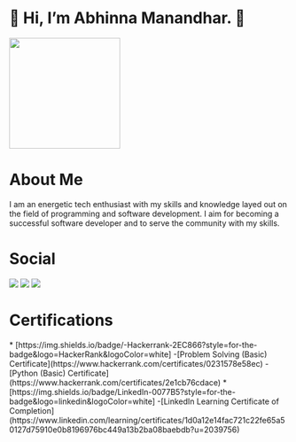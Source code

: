 <h1> 👋 Hi, I’m Abhinna Manandhar. 👋</h1>
<img src = "https://media4.giphy.com/media/ASd0Ukj0y3qMM/giphy.gif?cid=ecf05e47ockgixy8c67al85zgzkuuxibnfwlcthfnlaldm3m&rid=giphy.gif&ct=g" style="display{inline-block}"| width=200>
<h3>

# About Me
I am an energetic tech enthusiast with my skills and knowledge layed out on the field of
programming and software development.
I aim for becoming a successful software developer and to serve the community with my skills.

 
# Social

<p float="right">

 [<img src='https://img.shields.io/badge/LinkedIn-0077B5?style=for-the-badge&logo=linkedin&logoColor=white'>](https://www.linkedin.com/in/abhinna-/)   [<img src='https://img.shields.io/badge/Twitter-1DA1F2?style=for-the-badge&logo=twitter&logoColor=white'>](https://twitter.com/AbhinnaMdr)   [<img src='https://img.shields.io/badge/Instagram-E4405F?style=for-the-badge&logo=instagram&logoColor=white'>](https://www.instagram.com/abhinna.zip/)


</p>


# Certifications

<p float="right">
* [https://img.shields.io/badge/-Hackerrank-2EC866?style=for-the-badge&logo=HackerRank&logoColor=white]
    -[Problem Solving (Basic) Certificate](https://www.hackerrank.com/certificates/0231578e58ec)
    -[Python (Basic) Certificate](https://www.hackerrank.com/certificates/2e1cb76cdace)
* [https://img.shields.io/badge/LinkedIn-0077B5?style=for-the-badge&logo=linkedin&logoColor=white]
    -[LinkedIn Learning Certificate of Completion](https://www.linkedin.com/learning/certificates/1d0a12e14fac721c22fe65a50127d75910e0b8196976bc449a13b2ba08baebdb?u=2039756)
</p>





